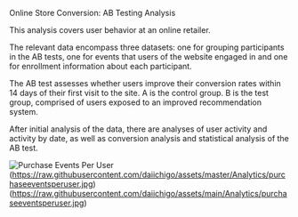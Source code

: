 Online Store Conversion: AB Testing Analysis

This analysis covers user behavior at an online retailer.

The relevant data encompass three datasets: one for grouping participants in the AB tests, one for events that users of the website engaged in and one for enrollment information about each participant.

The AB test assesses whether users improve their conversion rates within 14 days of their first visit to the site. A is the control group. B is the test group, comprised of users exposed to an improved recommendation system.

After initial analysis of the data, there are analyses of user activity and activity by date, as well as conversion analysis and statistical analysis of the AB test.

![Purchase Events Per User](https://raw.githubusercontent.com/daiichigo/assets/master/folder/purchaseeventsperuser.jpg)
(https://raw.githubusercontent.com/daiichigo/assets/master/Analytics/purchaseeventsperuser.jpg)
(https://raw.githubusercontent.com/daiichigo/assets/main/Analytics/purchaseeventsperuser.jpg)



